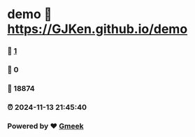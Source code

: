 # demo :link: https://GJKen.github.io/demo 
### :page_facing_up: [1](https://GJKen.github.io/demo/tag.html) 
### :speech_balloon: 0 
### :hibiscus: 18874 
### :alarm_clock: 2024-11-13 21:45:40 
### Powered by :heart: [Gmeek](https://github.com/Meekdai/Gmeek)
